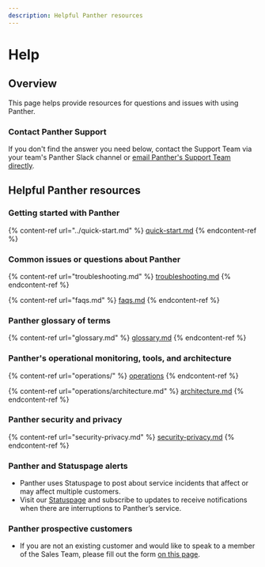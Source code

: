 ```yaml
---
description: Helpful Panther resources
---
```


# Help

## Overview

This page helps provide resources for questions and issues with using Panther.&#x20;

### Contact Panther Support

If you don't find the answer you need below, contact the Support Team via your team's Panther Slack channel or [email Panther's Support Team directly](mailto:support@panther.io).

## Helpful Panther resources&#x20;

### Getting started with Panther

{% content-ref url="../quick-start.md" %}
[quick-start.md](../quick-start.md)
{% endcontent-ref %}

### Common issues or questions about Panther

{% content-ref url="troubleshooting.md" %}
[troubleshooting.md](troubleshooting.md)
{% endcontent-ref %}

{% content-ref url="faqs.md" %}
[faqs.md](faqs.md)
{% endcontent-ref %}

### Panther glossary of terms

{% content-ref url="glossary.md" %}
[glossary.md](glossary.md)
{% endcontent-ref %}

### Panther's operational monitoring, tools, and architecture

{% content-ref url="operations/" %}
[operations](operations/)
{% endcontent-ref %}

{% content-ref url="operations/architecture.md" %}
[architecture.md](operations/architecture.md)
{% endcontent-ref %}

### Panther security and privacy

{% content-ref url="security-privacy.md" %}
[security-privacy.md](security-privacy.md)
{% endcontent-ref %}

### Panther and Statuspage alerts

* Panther uses Statuspage to post about service incidents that affect or may affect multiple customers.
* Visit our [Statuspage](https://status.panther.com/) and subscribe to updates to receive notifications when there are interruptions to Panther’s service.&#x20;

### Panther prospective customers&#x20;

* If you are not an existing customer and would like to speak to a member of the Sales Team, please fill out the form [on this page](https://panther.com/product/request-a-demo/).
